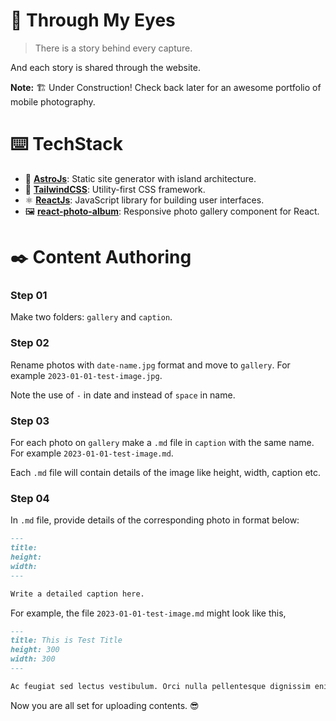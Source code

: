 # 📸 Through My Eyes

> There is a story behind every capture.

And each story is shared through the website.

**Note:** 🏗️ Under Construction! Check back later for an awesome portfolio of mobile photography.

# ⌨️ TechStack

- 🚀 [**AstroJs**](https://astro.build/): Static site generator with island architecture.
- 🎨 [**TailwindCSS**](https://tailwindcss.com/): Utility-first CSS framework.
- ⚛️ [**ReactJs**](https://reactjs.org/): JavaScript library for building user interfaces.
- 🖼️ [**react-photo-album**](https://react-photo-album.com/): Responsive photo gallery component for React.

# ✒️ Content Authoring

### Step 01

Make two folders: `gallery` and `caption`.

### Step 02

Rename photos with `date-name.jpg` format and move to `gallery`. For example `2023-01-01-test-image.jpg`.

Note the use of `-` in date and instead of `space` in name.

### Step 03

For each photo on `gallery` make a `.md` file in `caption` with the same name. For example `2023-01-01-test-image.md`.

Each `.md` file will contain details of the image like height, width, caption etc.

### Step 04

In `.md` file, provide details of the corresponding photo in format below:

```md
---
title:
height:
width:
---

Write a detailed caption here.
```

For example, the file `2023-01-01-test-image.md` might look like this,

```md
---
title: This is Test Title
height: 300
width: 300
---

Ac feugiat sed lectus vestibulum. Orci nulla pellentesque dignissim enim sit amet. Et sollicitudin ac orci phasellus egestas tellus rutrum tellus pellentesque. Tortor dignissim convallis aenean et tortor at. Facilisi etiam dignissim diam quis enim.
```

Now you are all set for uploading contents. 😎
